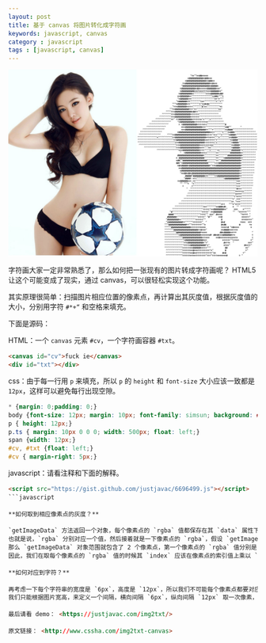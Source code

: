 ```yaml
---
layout: post
title: 基于 canvas 将图片转化成字符画
keywords: javascript, canvas
category : javascript
tags : [javascript, canvas]
---
```


![img2txt](/assets/images/img2txt.jpg "img2txt")

字符画大家一定非常熟悉了，那么如何把一张现有的图片转成字符画呢？
HTML5 让这个可能变成了现实，通过 canvas，可以很轻松实现这个功能。

其实原理很简单：扫描图片相应位置的像素点，再计算出其灰度值，根据灰度值的大小，分别用字符 `#*+“` 和空格来填充。

下面是源码：

HTML：一个 `canvas` 元素 `#cv`，一个字符画容器 `#txt`。

```html
<canvas id="cv">fuck ie</canvas>
<div id="txt"></div>
```

css：由于每一行用 `p` 来填充，所以 `p` 的 `height` 和 `font-size` 大小应该一致都是 `12px`，这样可以避免每行出现空隙。

```css
* {margin: 0;padding: 0;}
body {font-size: 12px; margin: 10px; font-family: simsun; background: #fff;}
p { height: 12px;}
p.ts { margin: 10px 0 0 0; width: 500px; float: left;}
span {width: 12px;}
#cv, #txt {float: left;}
#cv { margin-right: 5px;}
```

javascript：请看注释和下面的解释。

```html
<script src="https://gist.github.com/justjavac/6696499.js"></script>
```javascript

**如何取到相应像素点的灰度？**

`getImageData` 方法返回一个对象，每个像素点的 `rgba` 值都保存在其 `data` 属性下面，这是一个一位数组，
也就是说，`rgba` 分别对应一个值，然后接着就是一下像素点的 `rgba`，假设 `getImageData.data` 的值为 `[1,2,3,4,5,6,7,8]`，
那么 `getImageData` 对象范围就包含了 2 个像素点，第一个像素点的 `rgba` 值分别是 `1,2,3,4`，第二个像素点的就是 `4,5,6,7,8`。
因此，我们在取每个像素点的 `rgba` 值的时候其 `index` 应该在像素点的索引值上乘以 `4`，然后通过 `getGray()` 计算灰度。

**如何对应到字符？**

再考虑一下每个字符串的宽度是 `6px`，高度是 `12px`，所以我们不可能每个像素点都要对应一个字符，那样生成的图案将非常之大。
我们只能根据图片宽高，来定义一个间隔，横向间隔 `6px`，纵向间隔 `12px` 取一次像素，这样可以保证生成的字符画大小和原图保持一致。

最后请看 demo： <https://justjavac.com/img2txt/>

原文链接： <http://www.cssha.com/img2txt-canvas>

